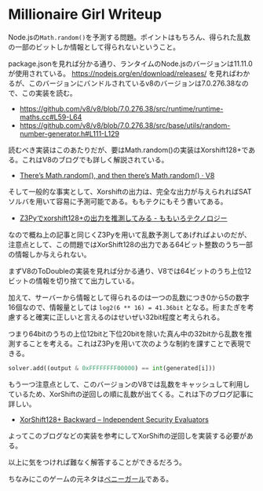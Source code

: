 # Millionaire Girl Writeup

Node.jsの`Math.random()`を予測する問題。ポイントはもちろん、得られた乱数の一部のビットしか情報として得られないということ。

package.jsonを見れば分かる通り、ランタイムのNode.jsのバージョンは11.11.0が使用されている。 https://nodejs.org/en/download/releases/ を見ればわかるが、このバージョンにバンドルされているv8のバージョンは7.0.276.38なので、この実装を読む。

* https://github.com/v8/v8/blob/7.0.276.38/src/runtime/runtime-maths.cc#L59-L64
* https://github.com/v8/v8/blob/7.0.276.38/src/base/utils/random-number-generator.h#L111-L129

読むべき実装はこのあたりだが、要はMath.random()の実装はXorshift128+である。これはV8のブログでも詳しく解説されている。

* [There’s Math.random(), and then there’s Math.random() · V8](https://v8.dev/blog/math-random)

そして一般的な事実として、Xorshiftの出力は、完全な出力が与えられればSATソルバを用いて容易に予測可能である。ももテクにもそう書いてある。

* [Z3Pyでxorshift128+の出力を推測してみる - ももいろテクノロジー](http://inaz2.hatenablog.com/entry/2016/03/07/194034)

なので概ね上の記事と同じくZ3Pyを用いて乱数予測してあげればよいのだが、注意点として、この問題ではXorShift128の出力である64ビット整数のうち一部の情報しか与えられない。

まずV8のToDoubleの実装を見れば分かる通り、V8では64ビットのうち上位12ビットの情報を切り捨てて出力している。

加えて、サーバーから情報として得られるのは一つの乱数につき0から5の数字16個なので、情報量としては `log2(6 ** 16) = 41.36bit` となる。桁またぎを考慮すると確実に正しいと言えるのはせいぜい32bit程度と考えられる。

つまり64bitのうちの上位12bitと下位20bitを除いた真ん中の32bitから乱数を推測することを考える。これはZ3Pyを用いて次のような制約を課すことで表現できる。

```py
solver.add((output & 0xFFFFFFFF00000) == int(generated[i]))
```

もう一つ注意点として、このバージョンのV8では乱数をキャッシュして利用しているため、XorShiftの逆回しの順に乱数が出てくる。これは下のブログ記事に詳しい。

* [XorShift128+ Backward – Independent Security Evaluators](https://blog.securityevaluators.com/xorshift128-backward-ff3365dc0c17)

よってこのブログなどの実装を参考にしてXorShiftの逆回しを実装する必要がある。

以上に気をつければ難なく解答することができるだろう。

ちなみにこのゲームの元ネタは[ペニーガール](https://dic.pixiv.net/a/%E3%83%9A%E3%83%8B%E3%83%BC%E3%82%AC%E3%83%BC%E3%83%AB)である。
